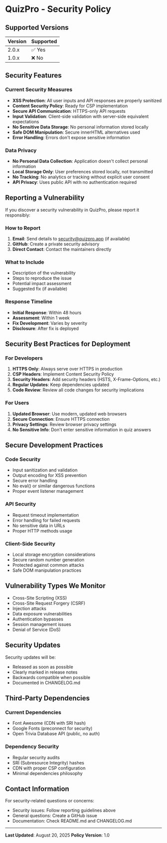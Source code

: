 # QuizPro - Security Policy

## Supported Versions

| Version | Supported          |
| ------- | ------------------ |
| 2.0.x   | ✅ Yes             |
| 1.0.x   | ❌ No              |

## Security Features

### Current Security Measures

- **XSS Protection**: All user inputs and API responses are properly sanitized
- **Content Security Policy**: Ready for CSP implementation
- **Secure API Communication**: HTTPS-only API requests
- **Input Validation**: Client-side validation with server-side equivalent expectations
- **No Sensitive Data Storage**: No personal information stored locally
- **Safe DOM Manipulation**: Secure innerHTML alternatives used
- **Error Handling**: Errors don't expose sensitive information

### Data Privacy

- **No Personal Data Collection**: Application doesn't collect personal information
- **Local Storage Only**: User preferences stored locally, not transmitted
- **No Tracking**: No analytics or tracking without explicit user consent
- **API Privacy**: Uses public API with no authentication required

## Reporting a Vulnerability

If you discover a security vulnerability in QuizPro, please report it responsibly:

### How to Report

1. **Email**: Send details to security@quizpro.app (if available)
2. **GitHub**: Create a private security advisory
3. **Direct Contact**: Contact the maintainers directly

### What to Include

- Description of the vulnerability
- Steps to reproduce the issue
- Potential impact assessment
- Suggested fix (if available)

### Response Timeline

- **Initial Response**: Within 48 hours
- **Assessment**: Within 1 week
- **Fix Development**: Varies by severity
- **Disclosure**: After fix is deployed

## Security Best Practices for Deployment

### For Developers

1. **HTTPS Only**: Always serve over HTTPS in production
2. **CSP Headers**: Implement Content Security Policy
3. **Security Headers**: Add security headers (HSTS, X-Frame-Options, etc.)
4. **Regular Updates**: Keep dependencies updated
5. **Code Review**: Review all code changes for security implications

### For Users

1. **Updated Browser**: Use modern, updated web browsers
2. **Secure Connection**: Ensure HTTPS connection
3. **Privacy Settings**: Review browser privacy settings
4. **No Sensitive Info**: Don't enter sensitive information in quiz answers

## Secure Development Practices

### Code Security

- Input sanitization and validation
- Output encoding for XSS prevention
- Secure error handling
- No eval() or similar dangerous functions
- Proper event listener management

### API Security

- Request timeout implementation
- Error handling for failed requests
- No sensitive data in URLs
- Proper HTTP methods usage

### Client-Side Security

- Local storage encryption considerations
- Secure random number generation
- Protected against common attacks
- Safe DOM manipulation practices

## Vulnerability Types We Monitor

- Cross-Site Scripting (XSS)
- Cross-Site Request Forgery (CSRF)
- Injection attacks
- Data exposure vulnerabilities
- Authentication bypasses
- Session management issues
- Denial of Service (DoS)

## Security Updates

Security updates will be:
- Released as soon as possible
- Clearly marked in release notes
- Backwards compatible when possible
- Documented in CHANGELOG.md

## Third-Party Dependencies

### Current Dependencies

- Font Awesome (CDN with SRI hash)
- Google Fonts (preconnect for security)
- Open Trivia Database API (public, no auth)

### Dependency Security

- Regular security audits
- SRI (Subresource Integrity) hashes
- CDN with proper CSP configuration
- Minimal dependencies philosophy

## Contact Information

For security-related questions or concerns:
- Security issues: Follow reporting guidelines above
- General questions: Create a GitHub issue
- Documentation: Check README.md and CHANGELOG.md

---

**Last Updated**: August 20, 2025
**Policy Version**: 1.0
